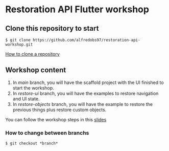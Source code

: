 # Restoration API Flutter workshop 

## Clone this repository to start

```terminal
$ git clone https://github.com/alfredobs97/restoration-api-workshop.git
```

[How to clone a repository](https://docs.github.com/en/repositories/creating-and-managing-repositories/cloning-a-repository#cloning-a-repository)

## Workshop content

1. In *main* branch, you will have the scaffold project with the UI finished to start the workshop.
2. In *restore-ui* branch, you will have the examples to restore navigation and UI state.
3. In *restore-objects* branch, you will have the example to restore the previous things plus restore custom objects.


You can follow the workshop steps in this [slides](https://docs.google.com/presentation/d/1pu6F_Tb7Sh3KxOuC-cv0zuCZT32ljzrFl4IjozFsxnk/edit?usp=sharing)


### How to change between branchs

```
$ git checkout *branch*
```